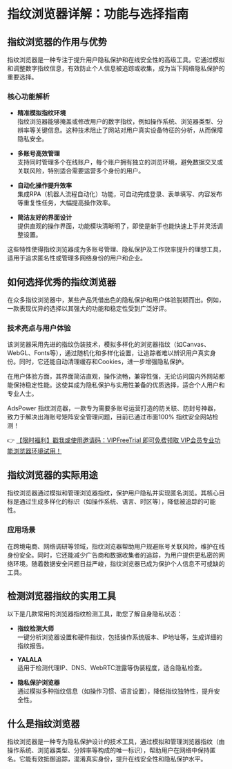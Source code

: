 # 指纹浏览器详解：功能与选择指南

## 指纹浏览器的作用与优势

指纹浏览器是一种专注于提升用户隐私保护和在线安全性的高级工具。它通过模拟和调整数字指纹信息，有效防止个人信息被追踪或收集，成为当下网络隐私保护的重要选择。

### 核心功能解析

- **精准模拟指纹环境**  
  指纹浏览器能够掩盖或修改用户的数字指纹，例如操作系统、浏览器类型、分辨率等关键信息。这种技术阻止了网站对用户真实设备特征的分析，从而保障隐私安全。

- **多账号高效管理**  
  支持同时管理多个在线账户，每个账户拥有独立的浏览环境，避免数据交叉或关联风险，特别适合需要运营多个身份的用户。

- **自动化操作提升效率**  
  集成RPA（机器人流程自动化）功能，可自动完成登录、表单填写、内容发布等重复性任务，大幅提高操作效率。

- **简洁友好的界面设计**  
  提供直观的操作界面，功能模块清晰明了，即使是新手也能快速上手并灵活调整设置。

这些特性使得指纹浏览器成为多账号管理、隐私保护及工作效率提升的理想工具，适用于追求匿名性或管理多网络身份的用户和企业。

## 如何选择优秀的指纹浏览器

在众多指纹浏览器中，某些产品凭借出色的隐私保护和用户体验脱颖而出。例如，一款表现优异的选择以其强大的功能和稳定性受到广泛好评。

### 技术亮点与用户体验

该浏览器采用先进的指纹伪装技术，模拟多样化的浏览器指纹（如Canvas、WebGL、Fonts等），通过随机化和多样化设置，让追踪者难以辨识用户真实身份。同时，它还能自动清理缓存和Cookies，进一步增强隐私保护。

在用户体验方面，其界面简洁直观，操作流畅，兼容性强，无论访问国内外网站都能保持稳定性能。这使其成为隐私保护与实用性兼备的优质选择，适合个人用户和专业人士。

AdsPower 指纹浏览器，一款专为需要多账号运营打造的防关联、防封号神器，致力于解决出海账号矩阵安全管理问题，目前已通过市面100% 指纹安全网站检测！

👉 [【限时福利】戳我或使用邀请码：VIPFreeTrial 即可免费领取 VIP会员专业功能浏览器环境试用！](https://bit.ly/adspower_free)

## 指纹浏览器的实际用途

指纹浏览器通过模拟和管理浏览器指纹，保护用户隐私并实现匿名浏览。其核心目标是通过生成多样化的标识（如操作系统、语言、时区等），降低被追踪的可能性。

### 应用场景

在跨境电商、网络调研等领域，指纹浏览器帮助用户规避账号关联风险，维护在线身份安全。同时，它还能减少广告商和数据收集者的追踪，为用户提供更私密的网络环境。随着数据安全问题日益严峻，指纹浏览器已成为保护个人信息不可或缺的工具。

## 检测浏览器指纹的实用工具

以下是几款常用的浏览器指纹检测工具，助您了解自身隐私状态：

- **指纹检测大师**  
  一键分析浏览器设置和硬件指纹，包括操作系统版本、IP地址等，生成详细的指纹报告。

- **YALALA**  
  适用于检测代理IP、DNS、WebRTC泄露等伪装程度，适合隐私检查。

- **隐私保护浏览器**  
  通过模拟多种指纹信息（如操作习惯、语言设置），降低指纹独特性，提升安全性。

## 什么是指纹浏览器

指纹浏览器是一种专为隐私保护设计的技术工具，通过模拟和管理浏览器指纹（由操作系统、浏览器类型、分辨率等构成的唯一标识），帮助用户在网络中保持匿名。它能有效抵御追踪，混淆真实身份，提升在线安全性和隐私保护水平。